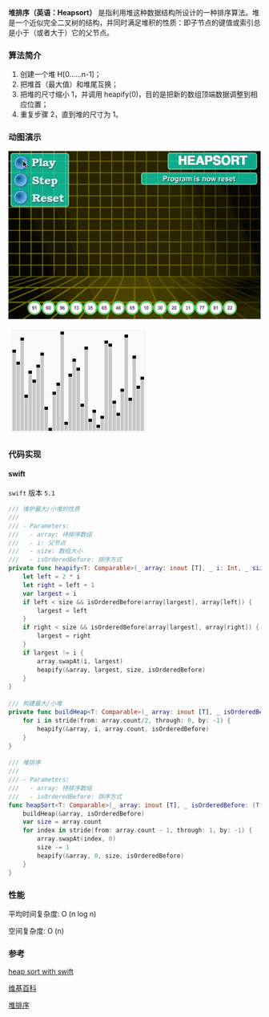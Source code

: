 
**堆排序（英语：Heapsort）** 是指利用堆这种数据结构所设计的一种排序算法。堆是一个近似完全二叉树的结构，并同时满足堆积的性质：即子节点的键值或索引总是小于（或者大于）它的父节点。

### 算法简介

1. 创建一个堆 H[0……n-1]；
2. 把堆首（最大值）和堆尾互换；
3. 把堆的尺寸缩小 1，并调用 heapify(0)，目的是把新的数组顶端数据调整到相应位置；
4. 重复步骤 2，直到堆的尺寸为 1。



### 动图演示

![堆排序](./../../image/sort/heapSort-1.gif)



![堆排序](./../../image/sort/heapSort-2.gif)


### 代码实现

#### swift

`swift` 版本 `5.1`

```swift
/// 维护最大/小堆的性质
///
/// - Parameters:
///   - array: 待排序数组
///   - i: 父节点
///   - size: 数组大小
///   - isOrderedBefore: 排序方式
private func heapify<T: Comparable>(_ array: inout [T], _ i: Int, _ size: Int, _ isOrderedBefore: (T , T) -> Bool) {
    let left = 2 * i
    let right = left + 1
    var largest = i
    if left < size && isOrderedBefore(array[largest], array[left]) {
        largest = left
    }
    if right < size && isOrderedBefore(array[largest], array[right]) {
        largest = right
    }
    if largest != i {
        array.swapAt(i, largest)
        heapify(&array, largest, size, isOrderedBefore)
    }
}

/// 构建最大/小堆
private func buildHeap<T: Comparable>(_ array: inout [T], _ isOrderedBefore: (T , T) -> Bool) {
    for i in stride(from: array.count/2, through: 0, by: -1) {
        heapify(&array, i, array.count, isOrderedBefore)
    }
}

/// 堆排序
///
/// - Parameters:
///   - array: 待排序数组
///   - isOrderedBefore: 排序方式
func heapSort<T: Comparable>(_ array: inout [T], _ isOrderedBefore: (T , T) -> Bool) {
    buildHeap(&array, isOrderedBefore)
    var size = array.count
    for index in stride(from: array.count - 1, through: 1, by: -1) {
        array.swapAt(index, 0)
        size -= 1
        heapify(&array, 0, size, isOrderedBefore)
    }
}
```



### 性能

平均时间复杂度: O (n log n)

空间复杂度: O (n)



### 参考

[heap sort with swift](http://blog.hacktons.cn/2016/03/23/heap-sort-with-swift/)

[维基百科](https://zh.wikipedia.org/wiki/堆排序)

[堆排序](https://www.runoob.com/w3cnote/heap-sort.html)